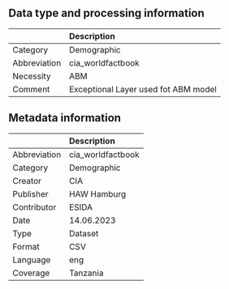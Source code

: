 ## Data type and processing information 

|              | Description                          |
|:-------------|:-------------------------------------|
| Category     | Demographic                          |
| Abbreviation | cia_worldfactbook                    |
| Necessity    | ABM                                  |
| Comment      | Exceptional Layer used fot ABM model |

## Metadata information 

|              | Description       |
|:-------------|:------------------|
| Abbreviation | cia_worldfactbook |
| Category     | Demographic       |
| Creator      | CIA               |
| Publisher    | HAW Hamburg       |
| Contributor  | ESIDA             |
| Date         | 14.06.2023        |
| Type         | Dataset           |
| Format       | CSV               |
| Language     | eng               |
| Coverage     | Tanzania          |